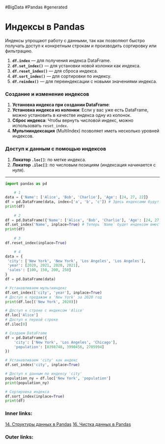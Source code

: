 #BigData #Pandas #generated

# Индексы в Pandas

Индексы упрощают работу с данными, так как позволяют быстро получать доступ к конкретным строкам и производить сортировку или фильтрацию.

1. **`df.index`** — для получения индекса DataFrame.
2. **`df.set_index()`** — для установки новой колонки как индекса.
3. **`df.reset_index()`** — для сброса индекса.
4. **`df.sort_index()`** — для сортировки по индексу.
5. **`df.reindex()`** — для переиндексации с новыми значениями индекса.

### Создание и изменение индексов

1. **Установка индекса при создании DataFrame**:
2. **Установка индекса из колонки**: Если у вас уже есть DataFrame, можно установить в качестве индекса одну из колонок.
3. **Сброс индекса**: Чтобы вернуть числовой индекс, можно использовать `reset_index`.
4. **Мультииндексация** (MultiIndex) позволяет иметь несколько уровней индексов.

### Доступ к данным с помощью индексов

1. **Локатор `.loc[]`**: по метке индекса.
2. **Локатор `.iloc[]`**: по числовым позициям (индексация начинается с нуля).

---

   ```python
   import pandas as pd
	
	   # 1
   data = {'Name': ['Alice', 'Bob', 'Charlie'], 'Age': [24, 27, 22]}
   df = pd.DataFrame(data, index=['a', 'b', 'c']) # Здесь индексами будут строки `a`, `b`, и `c`.
   print(df)
	   
	   # 2
   df = pd.DataFrame({'Name': ['Alice', 'Bob', 'Charlie'], 'Age': [24, 27, 22]})
   df.set_index('Name', inplace=True) # Теперь `Name` будет индексом вместо стандартного числового индекса.
   print(df)
	
	   # 3
   df.reset_index(inplace=True)

	   # 4
data = {
    'city': ['New York', 'New York', 'Los Angeles', 'Los Angeles'],
    'year': [2020, 2021, 2020, 2021],
    'sales': [100, 150, 200, 250]
}
df = pd.DataFrame(data)

# Устанавливаем мультииндекс
df.set_index(['city', 'year'], inplace=True)
# Доступ к продажам в 'New York' за 2020 год
print(df.loc[('New York', 2020)])
   ```
   
   ```python
   # Доступ к строке с индексом 'Alice'
   df.loc['Alice']
   # Доступ к первой строке
   df.iloc[0]
   ```

```python
# Создаем DataFrame
df = pd.DataFrame({
    'city': ['New York', 'Los Angeles', 'Chicago'],
    'population': [8398748, 3990456, 2705994]
})

# Устанавливаем 'city' как индекс
df.set_index('city', inplace=True)

# Доступ к данным по индексу 'city'
population_ny = df.loc['New York', 'population']
print(population_ny)

# Сортировка индекса
df.sort_index(inplace=True)
print(df)
```


### Inner links:
[14. Структуры данных в Pandas](2.%20Knowledge/IT%20продукты/Big%20Data/14.%20Структуры%20данных%20в%20Pandas.md)
[16. Чистка данных в Pandas](2.%20Knowledge/IT%20продукты/Big%20Data/16.%20Чистка%20данных%20в%20Pandas.md)
### Outer links: